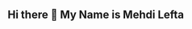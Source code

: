 ## Hi there 👋 My Name is Mehdi Lefta

<!--
**MehdiRealmz/MehdiRealmz** is a ✨ _special_ ✨ repository because its `README.md` (this file) appears on your GitHub profile.

Here are some ideas to get you started: 

- 🔭 I’m currently working on ... MY Bacholar Of Science In Information System at University of Maryland Baltimore County 
- 🌱 I’m currently learning ... Microsoft Azure cloud service, web development and JAVA projects
- 👯 I’m looking to collaborate on ... Building Communties and contributing my knowdlege. 
- 🤔 I’m looking for help with ... Finding intern posistions and IT Certs 
- 📫 How to reach me: ...  EMAIL: mlefta1@umbc.edu LINKIDAN:https://www.linkedin.com/in/mehdi-lefta-b47b23278/ 

- ⚡ Fun fact: ...
-->
